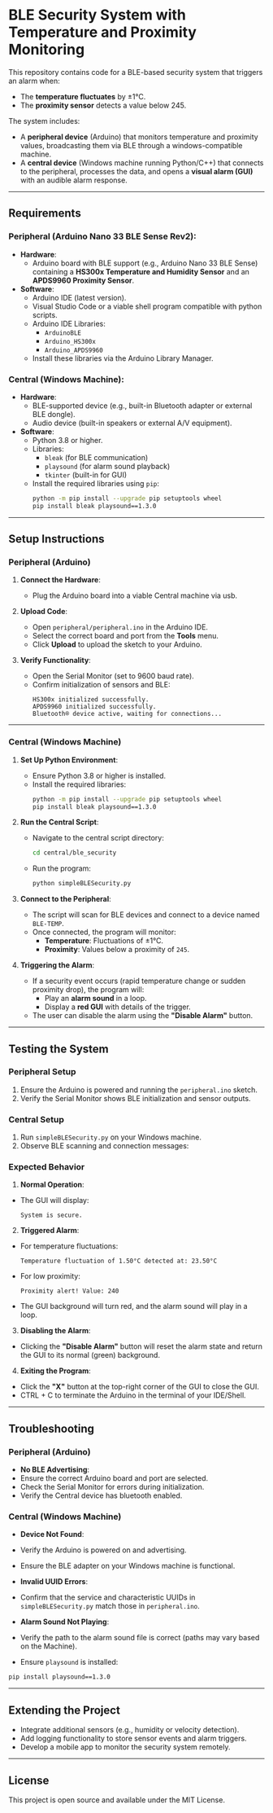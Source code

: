 # BLE Security System with Temperature and Proximity Monitoring

This repository contains code for a BLE-based security system that triggers an alarm when:
- The **temperature fluctuates** by ±1°C.
- The **proximity sensor** detects a value below 245.

The system includes:
- A **peripheral device** (Arduino) that monitors temperature and proximity values, broadcasting them via BLE through a windows-compatible machine.
- A **central device** (Windows machine running Python/C++) that connects to the peripheral, processes the data, and opens a **visual alarm (GUI)** with an audible alarm response.

---

## Requirements

### Peripheral (Arduino Nano 33 BLE Sense Rev2):
- **Hardware**:
  - Arduino board with BLE support (e.g., Arduino Nano 33 BLE Sense) containing a **HS300x Temperature and Humidity Sensor** and an **APDS9960 Proximity Sensor**.
- **Software**:
  - Arduino IDE (latest version).
  - Visual Studio Code or a viable shell program compatible with python scripts.
  - Arduino IDE Libraries:
    - `ArduinoBLE`
    - `Arduino_HS300x`
    - `Arduino_APDS9960`
  - Install these libraries via the Arduino Library Manager.

### Central (Windows Machine):
- **Hardware**:
  - BLE-supported device (e.g., built-in Bluetooth adapter or external BLE dongle).
  - Audio device (built-in speakers or external A/V equipment).
- **Software**:
  - Python 3.8 or higher.
  - Libraries:
    - `bleak` (for BLE communication)
    - `playsound` (for alarm sound playback)
    - `tkinter` (built-in for GUI)
  - Install the required libraries using `pip`:
    ```bash
    python -m pip install --upgrade pip setuptools wheel
    pip install bleak playsound==1.3.0
    ```

---

## Setup Instructions

### Peripheral (Arduino)
1. **Connect the Hardware**:
   - Plug the Arduino board into a viable Central machine via usb.

2. **Upload Code**:
   - Open `peripheral/peripheral.ino` in the Arduino IDE.
   - Select the correct board and port from the **Tools** menu.
   - Click **Upload** to upload the sketch to your Arduino.

3. **Verify Functionality**:
   - Open the Serial Monitor (set to 9600 baud rate).
   - Confirm initialization of sensors and BLE:
     ```
     HS300x initialized successfully.
     APDS9960 initialized successfully.
     Bluetooth® device active, waiting for connections...
     ```

---

### Central (Windows Machine)
1. **Set Up Python Environment**:
   - Ensure Python 3.8 or higher is installed.
   - Install the required libraries:
     ```bash
     python -m pip install --upgrade pip setuptools wheel
     pip install bleak playsound==1.3.0
     ```

2. **Run the Central Script**:
   - Navigate to the central script directory:
     ```bash
     cd central/ble_security
     ```
   - Run the program:
     ```bash
     python simpleBLESecurity.py
     ```

3. **Connect to the Peripheral**:
   - The script will scan for BLE devices and connect to a device named `BLE-TEMP`.
   - Once connected, the program will monitor:
     - **Temperature**: Fluctuations of ±1°C.
     - **Proximity**: Values below a proximity of `245`.

4. **Triggering the Alarm**:
   - If a security event occurs (rapid temperature change or sudden proximity drop), the program will:
     - Play an **alarm sound** in a loop.
     - Display a **red GUI** with details of the trigger.
   - The user can disable the alarm using the **"Disable Alarm"** button.

---

## Testing the System

### Peripheral Setup
1. Ensure the Arduino is powered and running the `peripheral.ino` sketch.
2. Verify the Serial Monitor shows BLE initialization and sensor outputs.

### Central Setup
1. Run `simpleBLESecurity.py` on your Windows machine.
2. Observe BLE scanning and connection messages:


### Expected Behavior
1. **Normal Operation**:
- The GUI will display:
  ```
  System is secure.
  ```

2. **Triggered Alarm**:
- For temperature fluctuations:
  ```
  Temperature fluctuation of 1.50°C detected at: 23.50°C
  ```
- For low proximity:
  ```
  Proximity alert! Value: 240
  ```
- The GUI background will turn red, and the alarm sound will play in a loop.

3. **Disabling the Alarm**:
- Clicking the **"Disable Alarm"** button will reset the alarm state and return the GUI to its normal (green) background.

4. **Exiting the Program**:
- Click the **"X"** button at the top-right corner of the GUI to close the GUI.
- CTRL + C to terminate the Arduino in the terminal of your IDE/Shell.

---

## Troubleshooting

### Peripheral (Arduino)
- **No BLE Advertising**:
- Ensure the correct Arduino board and port are selected.
- Check the Serial Monitor for errors during initialization.
- Verify the Central device has bluetooth enabled.

### Central (Windows Machine)
- **Device Not Found**:
- Verify the Arduino is powered on and advertising.
- Ensure the BLE adapter on your Windows machine is functional.

- **Invalid UUID Errors**:
- Confirm that the service and characteristic UUIDs in `simpleBLESecurity.py` match those in `peripheral.ino`.

- **Alarm Sound Not Playing**:
- Verify the path to the alarm sound file is correct (paths may vary based on the Machine).
- Ensure `playsound` is installed:
 ```bash
 pip install playsound==1.3.0
 ```

---

## Extending the Project
- Integrate additional sensors (e.g., humidity or velocity detection).
- Add logging functionality to store sensor events and alarm triggers.
- Develop a mobile app to monitor the security system remotely.

---

## License
This project is open source and available under the MIT License.
